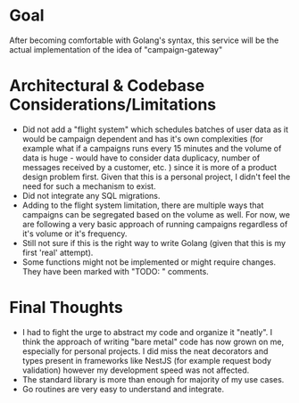 # Goal

After becoming comfortable with Golang's syntax, this service will be the actual implementation of the idea of "campaign-gateway"

# Architectural & Codebase Considerations/Limitations

- Did not add a "flight system" which schedules batches of user data as it would be campaign dependent and has it's own complexities (for example what if a campaigns runs every 15 minutes and the volume of data is huge - would have to consider data duplicacy, number of messages received by a customer, etc. ) since it is more of a product design problem first. Given that this is a personal project, I didn't feel the need for such a mechanism to exist.
- Did not integrate any SQL migrations.
- Adding to the flight system limitation, there are multiple ways that campaigns can be segregated based on the volume as well. For now, we are following a very basic approach of running campaigns regardless of it's volume or it's frequency.
- Still not sure if this is the right way to write Golang (given that this is my first 'real' attempt).
- Some functions might not be implemented or might require changes. They have been marked with "TODO: " comments.


# Final Thoughts

- I had to fight the urge to abstract my code and organize it "neatly". I think the approach of writing "bare metal" code has now grown on me, especially for personal projects. I did miss the neat decorators and types present in frameworks like NestJS (for example request body validation) however my development speed was not affected.
- The standard library is more than enough for majority of my use cases.
- Go routines are very easy to understand and integrate.
